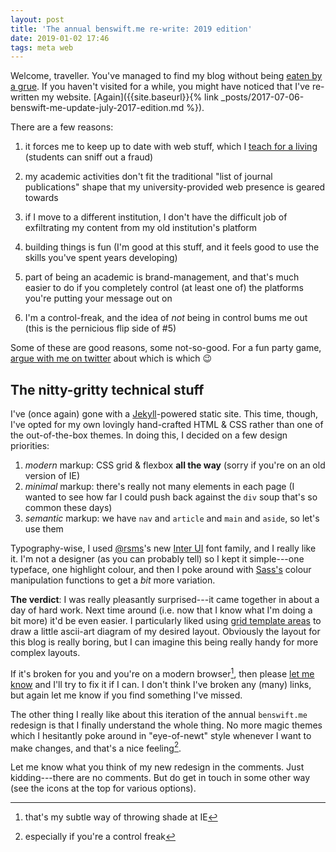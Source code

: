 ```yaml
---
layout: post
title: 'The annual benswift.me re-write: 2019 edition'
date: 2019-01-02 17:46
tags: meta web
---
```


Welcome, traveller. You've managed to find my blog without being [eaten by a
grue](http://zork.wikia.com/wiki/Grue). If you haven't visited for a while, you
might have noticed that I've re-written my website. [Again]({{site.baseurl}}{%
link _posts/2017-07-06-benswift-me-update-july-2017-edition.md %}).

There are a few reasons:

1. it forces me to keep up to date with web stuff, which I [teach for a
   living](https://cs.anu.edu.au/courses/comp1720/) (students can sniff out a
   fraud)

2. my academic activities don't fit the traditional "list of journal
   publications" shape that my university-provided web presence is geared
   towards

3. if I move to a different institution, I don't have the difficult job of
   exfiltrating my content from my old institution's platform

4. building things is fun (I'm good at this stuff, and it feels good to use the
   skills you've spent years developing)

5. part of being an academic is brand-management, and that's much easier to do
   if you completely control (at least one of) the platforms you're putting your
   message out on
   
6. I'm a control-freak, and the idea of *not* being in control bums me out (this
   is the pernicious flip side of #5)

Some of these are good reasons, some not-so-good. For a fun party game, [argue
with me on twitter](https://twitter.com/benswift) about which is which 😉

## The nitty-gritty technical stuff

I've (once again) gone with a [Jekyll](https://jekyllrb.com/)-powered static
site. This time, though, I've opted for my own lovingly hand-crafted HTML & CSS
rather than one of the out-of-the-box themes. In doing this, I decided on a few
design priorities:

1. *modern* markup: CSS grid & flexbox **all the way** (sorry if you're on an old
   version of IE)
2. *minimal* markup: there's really not many elements in each page (I wanted to
   see how far I could push back against the `div` soup that's so common these
   days)
3. *semantic* markup: we have `nav` and `article` and `main` and `aside`, so
   let's use them
   
Typography-wise, I used [@rsms](https://twitter.com/rsms)'s new [Inter
UI](https://rsms.me/inter/) font family, and I really like it. I'm not a
designer (as you can probably tell) so I kept it simple---one typeface, one
highlight colour, and then I poke around with
[Sass's](https://www.sass-lang.com) colour manipulation functions to get a *bit*
more variation.

**The verdict**: I was really pleasantly surprised---it came together in about a
day of hard work. Next time around (i.e. now that I know what I'm doing a bit
more) it'd be even easier. I particularly liked using [grid template
areas](https://css-tricks.com/snippets/css/complete-guide-grid/#prop-grid-template-areas)
to draw a little ascii-art diagram of my desired layout. Obviously the layout
for this blog is really boring, but I can imagine this being really handy for
more complex layouts.

If it's broken for you and you're on a modern browser[^ie-shade], then please
[let me know](mailto:ben.swift@anu.edu.au) and I'll try to fix it if I can. I
don't think I've broken any (many) links, but again let me know if you find
something I've missed.

[^ie-shade]: that's my subtle way of throwing shade at IE

The other thing I really like about this iteration of the annual `benswift.me`
redesign is that I finally understand the whole thing. No more magic themes
which I hesitantly poke around in "eye-of-newt" style whenever I want to make
changes, and that's a nice feeling[^control-freak].

[^control-freak]: especially if you're a control freak

Let me know what you think of my new redesign in the comments. Just
kidding---there are no comments. But do get in touch in some other way (see the
icons at the top for various options).
